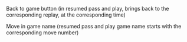 Back to game button (in resumed pass and play, brings back to the corresponding replay, at the corresponding time)

Move in game name (resumed pass and play game name starts with the corresponding move number)